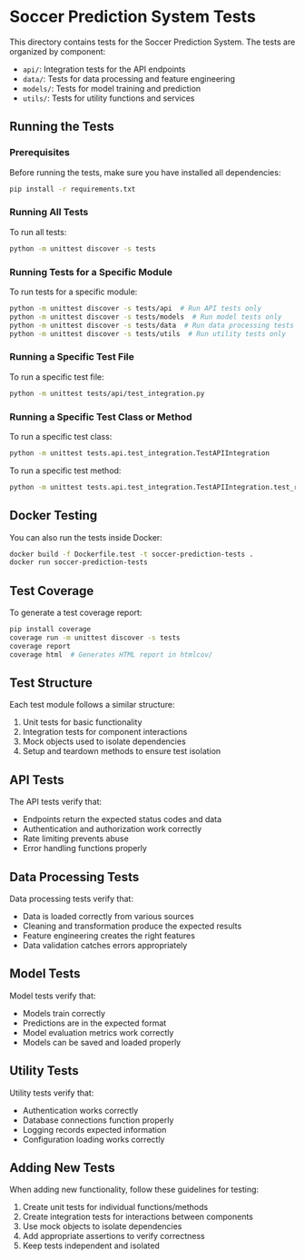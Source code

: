# Soccer Prediction System Tests

This directory contains tests for the Soccer Prediction System. The tests are organized by component:

- `api/`: Integration tests for the API endpoints
- `data/`: Tests for data processing and feature engineering
- `models/`: Tests for model training and prediction
- `utils/`: Tests for utility functions and services

## Running the Tests

### Prerequisites

Before running the tests, make sure you have installed all dependencies:

```bash
pip install -r requirements.txt
```

### Running All Tests

To run all tests:

```bash
python -m unittest discover -s tests
```

### Running Tests for a Specific Module

To run tests for a specific module:

```bash
python -m unittest discover -s tests/api  # Run API tests only
python -m unittest discover -s tests/models  # Run model tests only
python -m unittest discover -s tests/data  # Run data processing tests only
python -m unittest discover -s tests/utils  # Run utility tests only
```

### Running a Specific Test File

To run a specific test file:

```bash
python -m unittest tests/api/test_integration.py
```

### Running a Specific Test Class or Method

To run a specific test class:

```bash
python -m unittest tests.api.test_integration.TestAPIIntegration
```

To run a specific test method:

```bash
python -m unittest tests.api.test_integration.TestAPIIntegration.test_root_endpoint
```

## Docker Testing

You can also run the tests inside Docker:

```bash
docker build -f Dockerfile.test -t soccer-prediction-tests .
docker run soccer-prediction-tests
```

## Test Coverage

To generate a test coverage report:

```bash
pip install coverage
coverage run -m unittest discover -s tests
coverage report
coverage html  # Generates HTML report in htmlcov/
```

## Test Structure

Each test module follows a similar structure:

1. Unit tests for basic functionality
2. Integration tests for component interactions
3. Mock objects used to isolate dependencies
4. Setup and teardown methods to ensure test isolation

## API Tests

The API tests verify that:

- Endpoints return the expected status codes and data
- Authentication and authorization work correctly
- Rate limiting prevents abuse
- Error handling functions properly

## Data Processing Tests

Data processing tests verify that:

- Data is loaded correctly from various sources
- Cleaning and transformation produce the expected results
- Feature engineering creates the right features
- Data validation catches errors appropriately

## Model Tests

Model tests verify that:

- Models train correctly
- Predictions are in the expected format
- Model evaluation metrics work correctly
- Models can be saved and loaded properly

## Utility Tests

Utility tests verify that:

- Authentication works correctly
- Database connections function properly
- Logging records expected information
- Configuration loading works correctly

## Adding New Tests

When adding new functionality, follow these guidelines for testing:

1. Create unit tests for individual functions/methods
2. Create integration tests for interactions between components
3. Use mock objects to isolate dependencies
4. Add appropriate assertions to verify correctness
5. Keep tests independent and isolated 